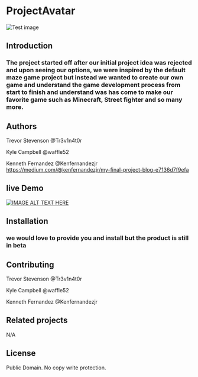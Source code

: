 # ProjectAvatar
![Test image](https://github.com/Tr3v1n4t0r/ProjectAvatar/blob/master/images/non-blur(2).png)
## Introduction

### The project started off after our initial project idea was rejected and upon seeing our options, we were inspired by the default maze game project but instead we wanted to create our own game and understand the game development process from start to finish and understand was has come to make our favorite game such as Minecraft, Street fighter and so many more.

## Authors
Trevor Stevenson @Tr3v1n4t0r

Kyle Campbell @waffle52

Kenneth Fernandez @Kenfernandezjr https://medium.com/@kenfernandezjr/my-final-project-blog-e7136d7f9efa

## live Demo
[![IMAGE ALT TEXT HERE](http://img.youtube.com/vi/43BubLL1deI/0.jpg)](https://youtu.be/43BubLL1deI)
## Installation
### we would love to provide you and install but the product is still in beta

## Contributing
Trevor Stevenson @Tr3v1n4t0r

Kyle Campbell @waffle52

Kenneth Fernandez @Kenfernandezjr

## Related projects
N/A

## License
Public Domain. No copy write protection.

